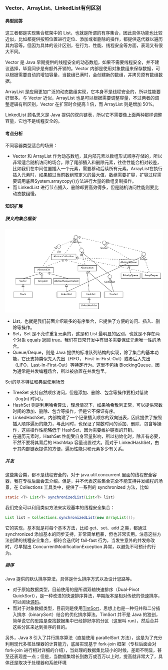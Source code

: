 ### Vector、ArrayList、LinkedList有何区别

#### 典型回答

这三者都是实现集合框架中的 List，也就是所谓的有序集合，因此具体功能也比较近似，比如都提供按照位置进行定位、添加或者删除的操作，都提供迭代器以遍历其内容等。但因为具体的设计区别，在行为、性能、线程安全等方面，表现又有很大不同。

Vector 是 Java 早期提供的线程安全的动态数组，如果不需要线程安全，并不建议选择，毕竟同步是有额外开销的。Vector 内部是使用对象数组来保存数据，可以根据需要自动的增加容量，当数组已满时，会创建新的数组，并拷贝原有数组数据。

ArrayList 是应用更加广泛的动态数组实现，它本身不是线程安全的，所以性能要好很多。与 Vector 近似，ArrayList 也是可以根据需要调整容量，不过两者的调整逻辑有所区别，Vector 在扩容时会提高 1 倍，而 ArrayList 则是增加 50%。

LinkedList 顾名思义是 Java 提供的双向链表，所以它不需要像上面两种那样调整容量，它也不是线程安全的。

#### 考点分析

不同容器类型适合的场景：

- Vector 和 ArrayList 作为动态数组，其内部元素以数组形式顺序存储的，所以非常适合随机访问的场合。除了尾部插入和删除元素，往往性能会相对较差，比如我们在中间位置插入一个元素，需要移动后续所有元素。ArrayList在执行插入元素时，如果超过当前数组预定义的最大值，数组需要扩容，扩容过程需要调用底层System.arraycopy()方法进行大量的数组复制操作。
- 而 LinkedList 进行节点插入、删除却要高效得多，但是随机访问性能则要比动态数组慢。

#### 知识扩展

##### 狭义的集合框架

![狭义的集合框架](https://raw.githubusercontent.com/hejinalex/notes/master/Java%E9%9D%A2%E8%AF%95%E7%B2%BE%E9%80%89/Java%E5%9F%BA%E7%A1%80/%E7%8B%AD%E4%B9%89%E7%9A%84Java%E9%9B%86%E5%90%88%E6%A1%86%E6%9E%B6.png)

- List，也就是我们前面介绍最多的有序集合，它提供了方便的访问、插入、删除等操作。
- Set，Set 是不允许重复元素的，这是和 List 最明显的区别，也就是不存在两个对象 equals 返回 true。我们在日常开发中有很多需要保证元素唯一性的场合。
- Queue/Deque，则是 Java 提供的标准队列结构的实现，除了集合的基本功能，它还支持类似先入先出（FIFO， First-in-First-Out）或者后入先出（LIFO，Last-In-First-Out）等特定行为。这里不包括 BlockingQueue，因为通常是并发编程场合，所以被放置在并发包里。

Set的基本特征和典型使用场景

- TreeSet 支持自然顺序访问，但是添加、删除、包含等操作要相对低效（log(n) 时间）。
- HashSet 则是利用哈希算法，理想情况下，如果哈希散列正常，可以提供常数时间的添加、删除、包含等操作，但是它不保证有序。
- LinkedHashSet，内部构建了一个记录插入顺序的双向链表，因此提供了按照插入顺序遍历的能力，与此同时，也保证了常数时间的添加、删除、包含等操作，这些操作性能略低于 HashSet，因为需要维护链表的开销。
- 在遍历元素时，HashSet 性能受自身容量影响，所以初始化时，除非有必要，不然不要将其背后的 HashMap 容量设置过大。而对于 LinkedHashSet，由于其内部链表提供的方便，遍历性能只和元素多少有关系。

##### 并发

这些集合类，都不是线程安全的，对于 java.util.concurrent 里面的线程安全容器，我在专栏后面会去介绍。但是，并不代表这些集合完全不能支持并发编程的场景，在 Collections 工具类中，提供了一系列的 synchronized 方法，比如

```java
static <T> List<T> synchronizedList(List<T> list)
```

我们完全可以利用类似方法来实现基本的线程安全集合：

```java
List list = Collections.synchronizedList(new ArrayList());
```

它的实现，基本就是将每个基本方法，比如 get、set、add 之类，都通过 synchronized 添加基本的同步支持，非常简单粗暴，但也非常实用。注意这些方法创建的线程安全集合，都符合迭代时 fail-fast 行为，当发生意外的并发修改时，尽早抛出 ConcurrentModificationException 异常，以避免不可预计的行为。

##### 排序

Java 提供的默认排序算法，具体是什么排序方式以及设计思路等。

- 对于原始数据类型，目前使用的是所谓双轴快速排序（Dual-Pivot QuickSort），是一种改进的快速排序算法，早期版本是相对传统的快速排序，可以阅读[源码](http://hg.openjdk.java.net/jdk/jdk/file/26ac622a4cab/src/java.base/share/classes/java/util/DualPivotQuicksort.java)。
- 而对于对象数据类型，目前则是使用[TimSort](http://hg.openjdk.java.net/jdk/jdk/file/26ac622a4cab/src/java.base/share/classes/java/util/TimSort.java)，思想上也是一种归并和二分插入排序（binarySort）结合的优化排序算法。TimSort 并不是 Java 的独创，简单说它的思路是查找数据集中已经排好序的分区（这里叫 run），然后合并这些分区来达到排序的目的。

另外，Java 8 引入了并行排序算法（直接使用 parallelSort 方法），这是为了充分利用现代多核处理器的计算能力，底层实现基于 fork-join 框架（专栏后面会对 fork-join 进行相对详细的介绍），当处理的数据集比较小的时候，差距不明显，甚至还表现差一点；但是，当数据集增长到数万或百万以上时，提高就非常大了，具体还是取决于处理器和系统环境